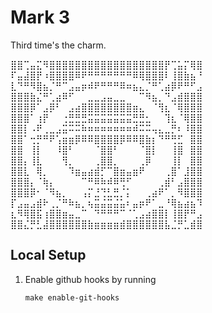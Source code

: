 # Mark 3
Third time's the charm.

⣿⣿⢉⣤⣍⠻⣿⣿⣿⣿⣿⣿⣿⣿⣿⣿⣿⣿⣿⣿⣿⣿⣿⣿⡟⢉⣥⡍⢿⣿
⠏⣤⣼⣿⡟⠰⣿⣿⣿⣿⠿⠟⠛⠛⠛⠛⠛⠛⠛⠿⢿⣿⣿⣿⠇⢸⣿⣷⣦⠘
⣇⠙⠛⠻⣿⣦⡈⠛⠉⣠⣤⡶⠾⠟⠛⠛⠛⠿⠶⣦⣄⡈⠛⢁⣴⡿⠟⠛⠋⣠
⣿⣿⣿⣷⣌⠛⢁⣴⠿⠋⠀⠀⣀⣀⣠⣤⣀⣀⠀⠀⠉⠻⣦⡀⠙⣠⣾⣿⣿⣿
⣿⣿⣿⡿⠁⣠⡿⠃⠀⣠⣴⣿⣿⣿⣿⣿⣿⣿⣿⣶⣄⠀⠈⢻⣆⠈⢿⣿⣿⣿
⣿⣿⣿⠁⢰⡟⠀⠀⢐⣛⣛⣛⣭⣭⣭⣭⣭⣭⣭⣛⣛⣂⠀⠀⢹⣆⠈⢿⣿⣿
⣿⣿⡇⠠⠟⢀⣀⣠⣭⠭⠭⠷⠶⠶⠶⠶⠶⠶⠶⠾⠭⠭⢤⣄⣀⡛⠆⠸⣿⣿
⣿⣿⠁⢒⡛⠛⠟⢡⣶⣶⡿⠿⠿⣿⣿⣿⣿⡿⠿⠿⣿⣷⡆⠙⠛⢛⣋⠀⣿⣿
⣿⣿⠀⢸⡇⠀⠀⠸⣿⠃⠀⠀⠀⠈⣿⣿⠃⠀⠀⠀⠈⣿⡇⠀⠀⢸⣿⠀⣿⣿
⣿⣿⡄⢸⣇⠀⠀⠀⢻⡀⠀⠀⠀⢀⣿⣿⡀⠀⠀⠀⢀⡿⠀⠀⠀⢸⡇⠀⣿⣿
⣿⣿⣇⠀⢿⡀⠀⠀⠀⠹⣶⣤⣴⣾⡋⠉⣿⣶⣤⣶⠟⠀⠀⠀⢀⣿⠁⣸⣿⣿
⣿⣿⣿⡄⠈⢷⡄⠀⠀⠀⠀⠉⠛⠿⠷⠾⠿⢛⠋⠀⠀⠀⠀⢀⣾⠃⣠⣿⣿⣿
⣿⣿⣿⡿⠂⠈⠻⣦⡀⠀⠀⢠⡍⣘⢙⣃⣛⡈⡅⠀⠀⢀⣴⠟⠁⡀⠻⣿⣿⣿
⡏⣠⣤⣠⣾⠗⢀⡈⠛⠷⣦⡀⢦⣭⣬⣭⣬⣥⠆⣤⡶⠟⠁⣀⠘⢿⣦⣴⣦⠹
⣆⠻⢿⣿⣯⢰⣿⣿⣶⣤⣀⠉⠀⠙⠛⠛⠛⠉⠈⢁⣠⣴⣿⣿⡇⢸⣿⡟⠛⣠
⣿⣿⣌⡛⣃⣼⣿⣿⣿⣿⣿⣿⣷⣶⣶⣶⣶⣾⣿⣿⣿⣿⣿⣿⣧⣈⡛⣁⣾⣿

## Local Setup
1. Enable github hooks by running
    ```
    make enable-git-hooks
    ```